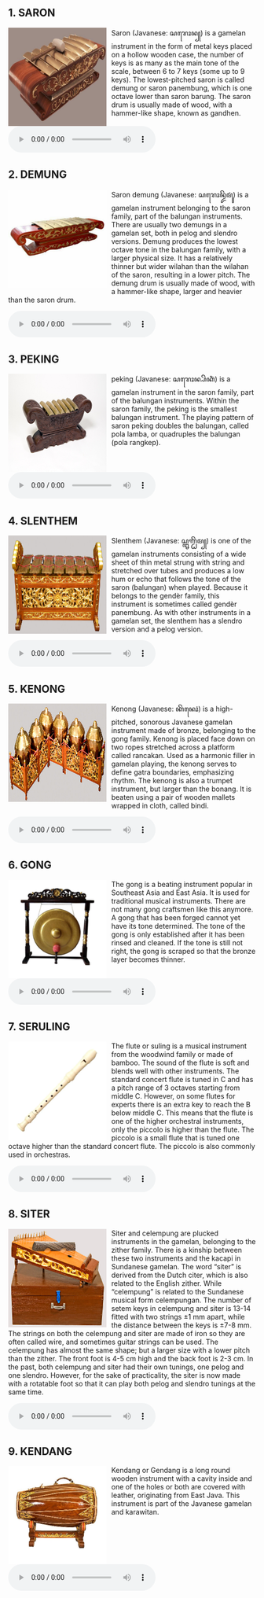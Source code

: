 <!DOCTYPE html>
<html lang="id">
<head>
    <meta charset="UTF-8">
    <meta name="viewport" content="width=device-width, initial-scale=1.0">
    <title>SAMPLE AUDIO GAMELAN</title>
    <link rel="stylesheet" href="ini.css">
</head>
<body>
    <div class="slider">
        <div class="slide" id="slide1">
            <h2>1. SARON</h2>
            <img src="SARON.jpg" style="float: left; width: 200px; height: 200px; margin-right:  10px;" alt="Gambar Slide 1" class="gambar1">
            <p>Saron (Javanese: ꦱꦫꦺꦴꦤ꧀) is a gamelan instrument in the form of metal keys placed on a hollow wooden case, the number of keys is as many as the main tone of the scale, between 6 to 7 keys (some up to 9 keys). The lowest-pitched saron is called demung or saron panembung, which is one octave lower than saron barung. The saron drum is usually made of wood, with a hammer-like shape, known as gandhen.</p>
            <audio controls>
                <source src="SARON.mp3" type="audio/mpeg">
                Browser Anda tidak mendukung audio.
            </audio>
        </div>
        <div class="slide" id="slide2">
            <h2>2. DEMUNG</h2>
            <img src="DEMUNG.jpg" style="float: left; width: 200px; height: 200px; margin-right: 10px;" alt: ;="Gambar Slide 1" class="gambar">
            <p>Saron demung (Javanese: ꦱꦫꦺꦴꦤ꧀ꦢꦼꦩꦸꦁ) is a gamelan instrument belonging to the saron family, part of the balungan instruments.
                There are usually two demungs in a gamelan set, both in pelog and slendro versions. Demung produces the lowest octave tone in the balungan family, with a larger physical size. It has a relatively thinner but wider wilahan than the wilahan of the saron, resulting in a lower pitch. The demung drum is usually made of wood, with a hammer-like shape, larger and heavier than the saron drum.</p>
            <audio controls>
                <source src="DEMUNG.mp3" type="audio/mpeg">
                Browser Anda tidak mendukung audio.
            </audio>
        </div>
        <div class="slide" id="slide3">
            <h2>3. PEKING</h2>
            <img src="PEKING (2).jpg" style="float: left; width: 200px; height: 200px; margin-right: 10px;" alt="Gambar Slide 1" class="gambar">
            <p>peking (Javanese: ꦱꦫꦺꦴꦤ꧀ꦥꦼꦏꦶꦁ) is a gamelan instrument in the saron family, part of the balungan instruments. Within the saron family, the peking is the smallest balungan instrument.
                The playing pattern of saron peking doubles the balungan, called pola lamba, or quadruples the balungan (pola rangkep).</p>
            <audio controls>
                <source src="PEKING.mp3" type="audio/mpeg">
                Browser Anda tidak mendukung audio.
            </audio>
        </div>
        <div class="slide" id="slide4">
            <h2>4. SLENTHEM</h2>
            <img src="SLENTHEM.jpg" style="float: left; width: 200px; height: 200px; margin-right: 10px;" alt="Gambar Slide 1" class="gambar">
            <p>Slenthem (Javanese: ꦱ꧀ꦊꦟ꧀ꦛꦼꦩ꧀) is one of the gamelan instruments consisting of a wide sheet of thin metal strung with string and stretched over tubes and produces a low hum or echo that follows the tone of the saron (balungan) when played. Because it belongs to the gendèr family, this instrument is sometimes called gendèr panembung. As with other instruments in a gamelan set, the slenthem has a slendro version and a pelog version.</p>
            <audio controls>
                <source src="SLENTHEM.mp3" type="audio/mpeg">
                Browser Anda tidak mendukung audio.
            </audio>
        </div>
        <div class="slide" id="slide5">
            <h2>5. KENONG</h2>
            <img src="KENONG.jpg" style="float: left; width: 200px; height: 200px; margin-right: 10px;" alt="Gambar Slide 1" class="gambar">
            <p>Kenong (Javanese: ꦏꦼꦤꦺꦴꦁ) is a high-pitched, sonorous Javanese gamelan instrument made of bronze, belonging to the gong family. Kenong is placed face down on two ropes stretched across a platform called rancakan.
                Used as a harmonic filler in gamelan playing, the kenong serves to define gatra boundaries, emphasizing rhythm. The kenong is also a trumpet instrument, but larger than the bonang. It is beaten using a pair of wooden mallets wrapped in cloth, called bindi.</p>
            <audio controls>
                <source src="KENONG.mp3" type="audio/mpeg">
                Browser Anda tidak mendukung audio.
            </audio>
        </div>
        <div class="slide" id="slide6">
            <h2>6. GONG</h2>
            <img src="GONG.jpg" style="float: left; width: 200px; height: 200px; margin-right: 10px;" alt="Gambar Slide 1" class="gambar">
            <p>The gong is a beating instrument popular in Southeast Asia and East Asia. It is used for traditional musical instruments. There are not many gong craftsmen like this anymore. A gong that has been forged cannot yet have its tone determined. The tone of the gong is only established after it has been rinsed and cleaned. If the tone is still not right, the gong is scraped so that the bronze layer becomes thinner.</p>
            <audio controls>
                <source src="GONG.mp3" type="audio/mpeg">
                Browser Anda tidak mendukung audio.
            </audio>
        </div>
        <div class="slide" id="slide7">
            <h2>7. SERULING</h2>
            <img src="SERULING.jpg" style="float: left; width: 200px; height: 200px; margin-right: 10px;" alt="Gambar Slide 1" class="gambar">
            <p>The flute or suling is a musical instrument from the woodwind family or made of bamboo. The sound of the flute is soft and blends well with other instruments. The standard concert flute is tuned in C and has a pitch range of 3 octaves starting from middle C. However, on some flutes for experts there is an extra key to reach the B below middle C. This means that the flute is one of the higher orchestral instruments, only the piccolo is higher than the flute. The piccolo is a small flute that is tuned one octave higher than the standard concert flute. The piccolo is also commonly used in orchestras.</p>
            <audio controls>
                <source src="SERULING.mp3" type="audio/mpeg">
                Browser Anda tidak mendukung audio.
            </audio>
        </div>
        <div class="slide" id="slide8">
            <h2>8. SITER</h2>
            <img src="SITER.jpg" style="float: left; width: 200px; height: 200px; margin-right: 10px;" alt="Gambar Slide 1" class="gambar">
            <p>Siter and celempung are plucked instruments in the gamelan, belonging to the zither family. There is a kinship between these two instruments and the kacapi in Sundanese gamelan. The word “siter” is derived from the Dutch citer, which is also related to the English zither. While “celempung” is related to the Sundanese musical form celempungan.
                The number of setem keys in celempung and siter is 13-14 fitted with two strings ±1 mm apart, while the distance between the keys is ±7-8 mm. The strings on both the celempung and siter are made of iron so they are often called wire, and sometimes guitar strings can be used. The celempung has almost the same shape; but a larger size with a lower pitch than the zither. The front foot is 4-5 cm high and the back foot is 2-3 cm. In the past, both celempung and siter had their own tunings, one pelog and one slendro. However, for the sake of practicality, the siter is now made with a rotatable foot so that it can play both pelog and slendro tunings at the same time.</p>
            <audio controls>
                <source src="SITER.mp3" type="audio/mpeg">
                Browser Anda tidak mendukung audio.
            </audio>
        </div>
        <div class="slide" id="slide9">
            <h2>9. KENDANG</h2>
            <img src="KENDANG.jpg" style="float: left; width: 200px; height: 200px; margin-right: 10px;" alt="Gambar Slide 1" class="gambar">
            <p>Kendang or Gendang is a long round wooden instrument with a cavity inside and one of the holes or both are covered with leather, originating from East Java. This instrument is part of the Javanese gamelan and karawitan.</p>
            <audio controls>
                <source src="KENDANG.mp3" type="audio/mpeg">
                Browser Anda tidak mendukung audio.
            </audio>
        </div>
    </div>
</body>
</html>
